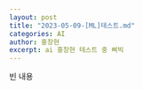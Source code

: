 ```yaml
---
layout: post
title: "2023-05-09-[ML]테스트.md"
categories: AI
author: 홍창현
excerpt: ai 홍창현 테스트 중 삐빅
---
```


빈 내용
